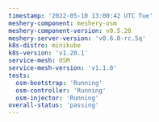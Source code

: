 ```yaml
---
timestamp: '2022-05-10 13:00:42 UTC Tue'
meshery-component: meshery-osm
meshery-component-version: v0.5.20
meshery-server-version: 'v0.6.0-rc.5q'
k8s-distro: minikube
k8s-version: 'v1.20.1'
service-mesh: OSM
service-mesh-version: 'v1.1.0'
tests:
  osm-bootstrap: 'Running'
  osm-controller: 'Running'
  osm-injector: 'Running'
overall-status: 'passing'
---
```

